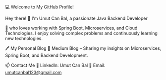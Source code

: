 💻 Welcome to My GitHub Profile!

Hey there! 
👋 I'm Umut Can Bal, a passionate Java Backend Developer 

🚀 who loves working with Spring Boot, Microservices, and Cloud Technologies. I enjoy solving complex problems and continuously learning new technologies.

🖊️ My Personal Blog
🔹 Medium Blog – Sharing my insights on Microservices, Spring Boot, and Backend Development.

📫 Contact Me
🔹 LinkedIn: Umut Can Bal
🔹 Email: umutcanbal123@gmail.com
